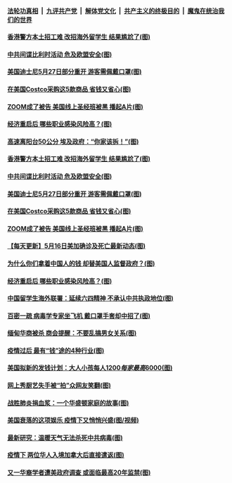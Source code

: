 

####  [法轮功真相](../../../../basic/blob/master/README.md?t=05180231) &nbsp;|&nbsp; [九评共产党](../../../../9ping.md/blob/master/README.md?t=05180231) &nbsp;|&nbsp; [解体党文化](../../../../jtdwh.md/blob/master/README.md?t=05180231)  &nbsp;|&nbsp; [共产主义的终极目的](../../../../gczydzjmd.md/blob/master/README.md?t=05180231) &nbsp;|&nbsp; [魔鬼在统治我们的世界](../../../../mgztzwmdsj.md/blob/master/README.md?t=05180231) 

#### [香港警方本土招工难 改招海外留学生 结果尴尬了(图)](../pages/p3/933510.md?t=05180231) 

#### [中共间谍比利时活动 危及欧盟安全(图)](../pages/p3/933524.md?t=05180231) 

#### [美国迪士尼5月27日部分重开 游客需佩戴口罩(图)](../pages/p3/933521.md?t=05180231) 

#### [在美国Costco采购这5款商品 省钱又省心(图)](../pages/p3/933512.md?t=05180231) 

#### [ZOOM成了被告 美国线上圣经班被黑 播起A片(图)](../pages/p3/933507.md?t=05180231) 

#### [经济重启后 哪些职业感染风险高？(图)](../pages/p3/933411.md?t=05180231) 

#### [高速离阳台50公分 埃及政府：“你家该拆！”(图)](../pages/p3/933522.md?t=05180231) 

#### [香港警方本土招工难 改招海外留学生 结果尴尬了(图)](../pages/p3/933510.md?t=05180231) 

#### [中共间谍比利时活动 危及欧盟安全(图)](../pages/p3/933524.md?t=05180231) 

#### [美国迪士尼5月27日部分重开 游客需佩戴口罩(图)](../pages/p3/933521.md?t=05180231) 

#### [在美国Costco采购这5款商品 省钱又省心(图)](../pages/p3/933512.md?t=05180231) 

#### [ZOOM成了被告 美国线上圣经班被黑 播起A片(图)](../pages/p3/933507.md?t=05180231) 

#### [【每天更新】5月16日美加确诊及死亡最新动态(图)](../pages/p3/931800.md?t=05180231) 

#### [为什么你们拿着中国人的钱 却替美国人监督政府？(图)](../pages/p3/933499.md?t=05180231) 

#### [经济重启后 哪些职业感染风险高？(图)](../pages/p3/933411.md?t=05180231) 

#### [中国留学生海外联署：延续六四精神 不承认中共执政地位(图)](../pages/p3/933404.md?t=05180231) 

#### [百密一疏 病毒学专家坐飞机 戴口罩手套却中招了(图)](../pages/p3/933399.md?t=05180231) 

#### [缅甸华商被杀 商会提醒：不要乱搞男女关系(图)](../pages/p3/933375.md?t=05180231) 

#### [疫情过后 最有“钱”途的4种行业(图)](../pages/p3/933372.md?t=05180231) 

#### [美国拟新的发钱计划：大人小孩每人$1200 每家最高$6000(图)](../pages/p3/933369.md?t=05180231) 

#### [网上秀厨艺失手被“拍”众网友笑翻(图)](../pages/p3/933330.md?t=05180231) 

#### [战胜肺炎捐血浆：一个华盛顿家庭的故事(图)](../pages/p3/933320.md?t=05180231) 

#### [美国衰落的这项娱乐 疫情下又悄悄兴盛(图/视频)](../pages/p3/933293.md?t=05180231) 

#### [最新研究：温暖天气无法杀死中共病毒(图)](../pages/p3/933288.md?t=05180231) 

#### [疫情下 两位华人入境加拿大后直接遣返(图)](../pages/p3/933281.md?t=05180231) 

#### [又一华裔学者遭美政府调查 或面临最高20年监禁(图)](../pages/p3/933277.md?t=05180231) 

